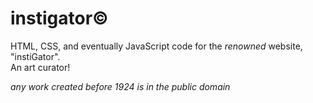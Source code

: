 # instigator©

HTML, CSS, and eventually JavaScript code for the <i>renowned</i> website, "instiGator".
<br>An art curator!

*any work created before 1924 is in the public domain*

